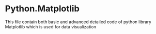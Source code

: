 # Python.Matplotlib
This file contain both basic and advanced detailed code of python library Matplotlib which is used for data visualization
